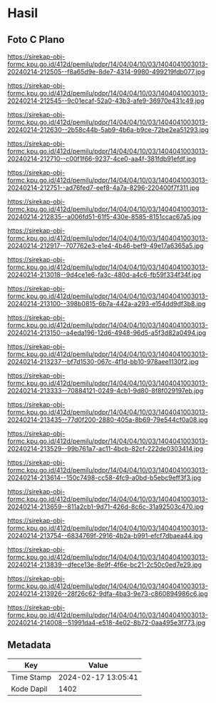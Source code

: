 # Hasil

## Foto C Plano

https://sirekap-obj-formc.kpu.go.id/412d/pemilu/pdpr/14/04/04/10/03/1404041003013-20240214-212505--f8a65d9e-8de7-4314-9980-499219fdb077.jpg

https://sirekap-obj-formc.kpu.go.id/412d/pemilu/pdpr/14/04/04/10/03/1404041003013-20240214-212545--9c01ecaf-52a0-43b3-afe9-36970e431c49.jpg

https://sirekap-obj-formc.kpu.go.id/412d/pemilu/pdpr/14/04/04/10/03/1404041003013-20240214-212630--2b58c44b-5ab9-4b6a-b9ce-72be2ea51293.jpg

https://sirekap-obj-formc.kpu.go.id/412d/pemilu/pdpr/14/04/04/10/03/1404041003013-20240214-212710--c00f1f66-9237-4ce0-aa4f-381fdb91efdf.jpg

https://sirekap-obj-formc.kpu.go.id/412d/pemilu/pdpr/14/04/04/10/03/1404041003013-20240214-212751--ad76fed7-eef8-4a7a-8296-220400f7f311.jpg

https://sirekap-obj-formc.kpu.go.id/412d/pemilu/pdpr/14/04/04/10/03/1404041003013-20240214-212835--a006fd51-61f5-430e-8585-8151ccac67a5.jpg

https://sirekap-obj-formc.kpu.go.id/412d/pemilu/pdpr/14/04/04/10/03/1404041003013-20240214-212917--707762e3-e1e4-4b46-bef9-49e17a6365a5.jpg

https://sirekap-obj-formc.kpu.go.id/412d/pemilu/pdpr/14/04/04/10/03/1404041003013-20240214-213018--9d4ce1e6-fa3c-480d-a4c6-fb59f334f34f.jpg

https://sirekap-obj-formc.kpu.go.id/412d/pemilu/pdpr/14/04/04/10/03/1404041003013-20240214-213100--398b0815-6b7a-442a-a293-e154dd9df3b8.jpg

https://sirekap-obj-formc.kpu.go.id/412d/pemilu/pdpr/14/04/04/10/03/1404041003013-20240214-213150--a4eda196-12d6-4948-96d5-a5f3d82a0494.jpg

https://sirekap-obj-formc.kpu.go.id/412d/pemilu/pdpr/14/04/04/10/03/1404041003013-20240214-213237--bf7d1530-067c-4f1d-bb10-978aee1130f2.jpg

https://sirekap-obj-formc.kpu.go.id/412d/pemilu/pdpr/14/04/04/10/03/1404041003013-20240214-213333--70884121-0249-4cb1-9d80-8f8f029197eb.jpg

https://sirekap-obj-formc.kpu.go.id/412d/pemilu/pdpr/14/04/04/10/03/1404041003013-20240214-213435--77d0f200-2880-405a-8b69-79e544cf0a08.jpg

https://sirekap-obj-formc.kpu.go.id/412d/pemilu/pdpr/14/04/04/10/03/1404041003013-20240214-213529--99b761a7-ac11-4bcb-82cf-222de0303414.jpg

https://sirekap-obj-formc.kpu.go.id/412d/pemilu/pdpr/14/04/04/10/03/1404041003013-20240214-213614--150c7498-cc58-4fc9-a0bd-b5ebc9eff3f3.jpg

https://sirekap-obj-formc.kpu.go.id/412d/pemilu/pdpr/14/04/04/10/03/1404041003013-20240214-213659--811a2cb1-9d71-426d-8c6c-31a92503c470.jpg

https://sirekap-obj-formc.kpu.go.id/412d/pemilu/pdpr/14/04/04/10/03/1404041003013-20240214-213754--6834769f-2916-4b2a-b991-efcf7dbaea44.jpg

https://sirekap-obj-formc.kpu.go.id/412d/pemilu/pdpr/14/04/04/10/03/1404041003013-20240214-213839--dfece13e-8e9f-4f6e-bc21-2c50c0ed7e29.jpg

https://sirekap-obj-formc.kpu.go.id/412d/pemilu/pdpr/14/04/04/10/03/1404041003013-20240214-213926--28f26c62-9dfa-4ba3-9e73-c860894986c6.jpg

https://sirekap-obj-formc.kpu.go.id/412d/pemilu/pdpr/14/04/04/10/03/1404041003013-20240214-214008--51991da4-e518-4e02-8b72-0aa495e3f773.jpg


## Metadata

| Key        | Value               |
| ---------- | ------------------- |
| Time Stamp | 2024-02-17 13:05:41 |
| Kode Dapil | 1402                |



